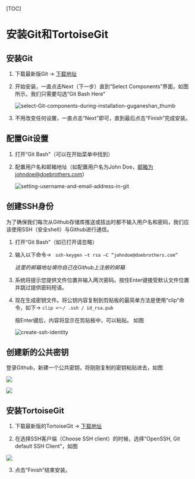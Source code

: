 [TOC]

# 安装Git和TortoiseGit

## 安装Git

1. 下载最新版Git → [下载地址](<http://git-scm.com/download/win>)

2. 开始安装，一直点击Next（下一步）直到“Select Components”界面，如图所示，我们只需要勾选“Git Bash Here”

   ![select-Git-components-during-installation-guganeshan_thumb](http://guganeshan.com/blog/wp-content/uploads/2013/09/select-Git-components-during-installation-guganeshan.jpg)

3. 不用改变任何设置，一直点击“Next”即可，直到最后点击“Finish”完成安装。

## 配置Git设置
1. 打开“Git Bash"（可以在开始菜单中找到）

2. 配置用户名和邮箱地址（如配置用户名为John Doe，邮箱为johndoe@doebrothers.com）

    ![setting-username-and-email-address-in-git](http://guganeshan.com/blog/wp-content/uploads/2013/09/setting-username-and-email-address-in-git-guganeshan.com_.jpg)

## 创建SSH身份
为了确保我们每次从Github存储库推送或拔出时都不输入用户名和密码，我们应该使用SSH（安全shell）与Github进行通信。
1. 打开“Git Bash"（如已打开请忽略）

2. 输入以下命令→ ` ssh-keygen –t rsa –C “johndoe@doebrothers.com”` 

   *这里的邮箱地址填你自己在Github上注册的邮箱*

3. 系统将提示您提供文件位置并输入两次密码。按住Enter键接受默认文件位置并跳过提供密码短语。

4. 现在生成密钥文件。将公钥内容复制到剪贴板的最简单方法是使用“clip”命令，如下→ `clip <〜/ .ssh / id_rsa.pub `

   按Enter键后，内容将显示在剪贴板中，可以粘贴。 如图

   ![create-ssh-identity](http://guganeshan.com/blog/wp-content/uploads/2013/09/create-ssh-identity-and-associate-with-bitbucket.jpg)

## 创建新的公共密钥

登录Github，新建一个公共密钥，将刚刚复制的密钥粘贴进去，如图

![](http://images2015.cnblogs.com/blog/430523/201608/430523-20160831150855558-779365676.png)

![](http://images2015.cnblogs.com/blog/430523/201608/430523-20160831150941590-953771592.png)

## 安装TortoiseGit

1. 下载最新版的TortoiseGit → [下载地址](<http://code.google.com/p/tortoisegit/>)

2.  在选择SSH客户端（Choose SSH client）的时候，选择“OpenSSH, Git default SSH Client”，如图

   ![](http://guganeshan.com/blog/wp-content/uploads/2013/09/choose-ssh-client.jpg)

   3. 点击“Finish”结束安装。